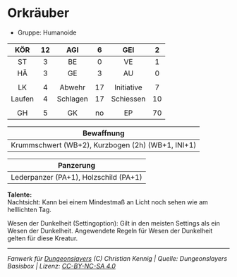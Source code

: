 # Orkräuber  
- Gruppe: Humanoide  

| KÖR | 12 | AGI | 6 | GEI | 2 |
| :-: | :-: | :-: | :-: | :-: | :-: |
| ST | 3 | BE | 0 | VE | 1 |
| HÄ | 3 | GE | 3 | AU | 0 |
|  |
| LK | 4 | Abwehr | 17 | Initiative | 7 |
| Laufen | 4 | Schlagen | 17 | Schiessen | 10 |
|  |
| GH | 5 | GK | no | EP | 70 |

| Bewaffnung |
| --- |
| Krummschwert (WB+2), Kurzbogen (2h) (WB+1, INI+1) |


| Panzerung |
| --- |
| Lederpanzer (PA+1), Holzschild (PA+1) |


**Talente:**  
Nachtsicht: Kann bei einem Mindestmaß an Licht noch sehen wie am helllichten Tag.

Wesen der Dunkelheit (Settingoption): Gilt in den meisten Settings als ein Wesen der Dunkelheit. Angewendete Regeln für Wesen der Dunkelheit gelten für diese Kreatur.





___
*Fanwerk für [Dungeonslayers](https://www.dungeonslayers.net/) (C) Christian Kennig | Quelle: Dungeonslayers Basisbox | Lizenz: [CC-BY-NC-SA 4.0](https://creativecommons.org/licenses/by-nc-sa/4.0/deed.de)*